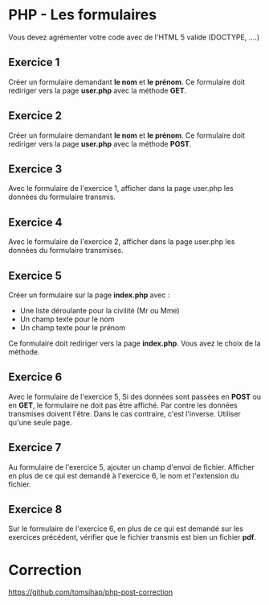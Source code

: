 # PHP - Les formulaires
Vous devez agrémenter votre code avec de l'HTML 5 valide (DOCTYPE, ....)

## Exercice 1
Créer un formulaire demandant **le nom** et **le prénom**. Ce formulaire doit rediriger vers la page **user.php** avec la méthode **GET**.

## Exercice 2
Créer un formulaire demandant **le nom** et **le prénom**. Ce formulaire doit rediriger vers la page **user.php** avec la méthode **POST**.

## Exercice 3
Avec le formulaire de l'exercice 1, afficher dans la page user.php les données du formulaire transmis.

## Exercice 4
Avec le formulaire de l'exercice 2, afficher dans la page user.php les données du formulaire transmises.

## Exercice 5
Créer un formulaire sur la page **index.php** avec :
- Une liste déroulante pour la civilité (Mr ou Mme)
- Un champ texte pour le nom
- Un champ texte pour le prénom

Ce formulaire doit rediriger vers la page **index.php**.
Vous avez le choix de la méthode.

## Exercice 6
Avec le formulaire de l'exercice 5, Si des données sont passées en **POST** ou en **GET**, le formulaire ne doit pas être affiché. Par contre les données transmises doivent l'être. Dans le cas contraire, c'est l'inverse.
Utiliser qu'une seule page.

## Exercice 7
Au formulaire de l'exercice 5, ajouter un champ d'envoi de fichier. Afficher en plus de ce qui est demandé à l'exercice 6, le nom et l'extension du fichier.

## Exercice 8
Sur le formulaire de l'exercice 6, en plus de ce qui est demandé sur les exercices précédent, vérifier que le fichier transmis est bien un fichier **pdf**.

# Correction

https://github.com/tomsihap/php-post-correction
